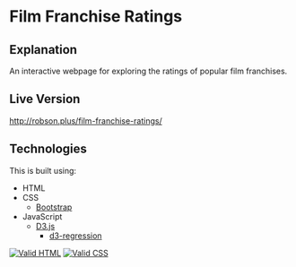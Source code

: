 # Film Franchise Ratings

## Explanation

An interactive webpage for exploring the ratings of popular film franchises. 

## Live Version

http://robson.plus/film-franchise-ratings/

## Technologies

This is built using:
 * HTML
 * CSS
   * <a href="https://github.com/twbs/bootstrap">Bootstrap</a>
 * JavaScript
   * <a href="https://github.com/d3/d3">D3.js</a>
     * <a href="https://github.com/harrystevens/d3-regression">d3-regression</a>

<a href="https://validator.w3.org/nu/?doc=https%3A%2F%2Frobson.plus%2Ffilm-franchise-ratings%2F"><img src="https://www.w3.org/Icons/valid-html401-blue" alt="Valid HTML" /></a>
<a href="http://jigsaw.w3.org/css-validator/validator?uri=https%3A%2F%2Frobson.plus%2Ffilm-franchise-ratings%2Fstyle.css&profile=css3svg&usermedium=all&warning=1"><img src="https://jigsaw.w3.org/css-validator/images/vcss-blue" alt="Valid CSS" /></a>
